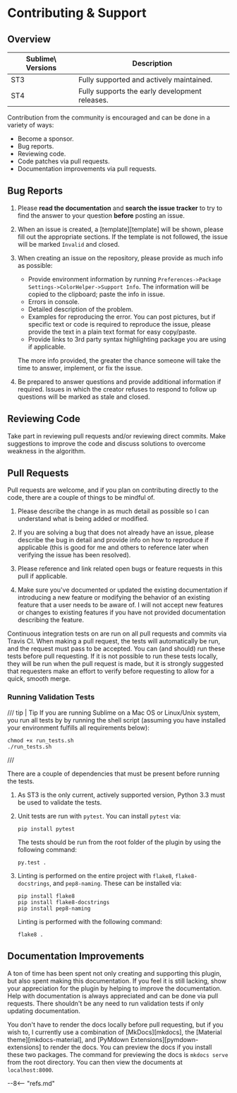 # Contributing &amp; Support

## Overview

Sublime\ Versions | Description
----------------- |------------
ST3               | Fully supported and actively maintained.
ST4               | Fully supports the early development releases.

Contribution from the community is encouraged and can be done in a variety of ways:

-   Become a sponsor.
-   Bug reports.
-   Reviewing code.
-   Code patches via pull requests.
-   Documentation improvements via pull requests.

## Bug Reports

1.  Please **read the documentation** and **search the issue tracker** to try to find the answer to your question
    **before** posting an issue.

2.  When an issue is created, a [template][template] will be shown, please fill out the appropriate sections. If the
    template is not followed, the issue will be marked `Invalid` and closed.

3.  When creating an issue on the repository, please provide as much info as possible:

    -   Provide environment information by running `Preferences->Package Settings->ColorHelper->Support Info`.  The
        information will be copied to the clipboard; paste the info in issue.
    -   Errors in console.
    -   Detailed description of the problem.
    -   Examples for reproducing the error.  You can post pictures, but if specific text or code is required to
        reproduce the issue, please provide the text in a plain text format for easy copy/paste.
    -   Provide links to 3rd party syntax highlighting package you are using if applicable.

    The more info provided, the greater the chance someone will take the time to answer, implement, or fix the issue.

4.  Be prepared to answer questions and provide additional information if required.  Issues in which the creator refuses
    to respond to follow up questions will be marked as stale and closed.

## Reviewing Code

Take part in reviewing pull requests and/or reviewing direct commits.  Make suggestions to improve the code and discuss
solutions to overcome weakness in the algorithm.

## Pull Requests

Pull requests are welcome, and if you plan on contributing directly to the code, there are a couple of things to be
mindful of.

1.  Please describe the change in as much detail as possible so I can understand what is being added or modified.

2.  If you are solving a bug that does not already have an issue, please describe the bug in detail and provide info on
    how to reproduce if applicable (this is good for me and others to reference later when verifying the issue has been
    resolved).

3.  Please reference and link related open bugs or feature requests in this pull if applicable.

4.  Make sure you've documented or updated the existing documentation if introducing a new feature or modifying the
    behavior of an existing feature that a user needs to be aware of.  I will not accept new features or changes to
    existing features if you have not provided documentation describing the feature.

Continuous integration tests on are run on all pull requests and commits via Travis CI.  When making a pull request, the
tests will automatically be run, and the request must pass to be accepted.  You can (and should) run these tests before
pull requesting.  If it is not possible to run these tests locally, they will be run when the pull request is made, but
it is strongly suggested that requesters make an effort to verify before requesting to allow for a quick, smooth merge.

### Running Validation Tests

/// tip | Tip
If you are running Sublime on a Mac OS or Linux/Unix system, you run all tests by by running the shell script
(assuming you have installed your environment fulfills all requirements below):

```
chmod +x run_tests.sh
./run_tests.sh
```
///

There are a couple of dependencies that must be present before running the tests.

1.  As ST3 is the only current, actively supported version, Python 3.3 must be used to validate the tests.

2.  Unit tests are run with `pytest`.  You can install `pytest` via:

    ```
    pip install pytest
    ```

    The tests should be run from the root folder of the plugin by using the following command:

    ```
    py.test .
    ```

3.  Linting is performed on the entire project with `flake8`, `flake8-docstrings`, and `pep8-naming`.  These can be
    installed via:

    ```
    pip install flake8
    pip install flake8-docstrings
    pip install pep8-naming
    ```

    Linting is performed with the following command:

    ```
    flake8 .
    ```

## Documentation Improvements

A ton of time has been spent not only creating and supporting this plugin, but also spent making this documentation.  If
you feel it is still lacking, show your appreciation for the plugin by helping to improve the documentation.  Help with
documentation is always appreciated and can be done via pull requests.  There shouldn't be any need to run validation
tests if only updating documentation.

You don't have to render the docs locally before pull requesting, but if you wish to, I currently use a combination of
[MkDocs][mkdocs], the [Material theme][mkdocs-material], and [PyMdown Extensions][pymdown-extensions] to render the
docs.  You can preview the docs if you install these two packages.  The command for previewing the docs is
`mkdocs serve` from the root directory. You can then view the documents at `localhost:8000`.

--8<-- "refs.md"
